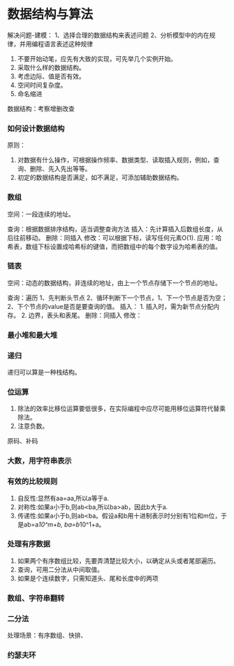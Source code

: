 # 数据结构与算法

解决问题-建模：
1、选择合理的数据结构来表述问题
2、分析模型中的内在规律，并用编程语言表述这种规律




1. 不要开始动笔，应先有大致的实现，可先举几个实例开始。
2. 采取什么样的数据结构。
2. 考虑边际、值是否有效。
3. 空间时间复杂度。
4. 命名缩进

数据结构：考察增删改查

### 如何设计数据结构
原则：
1. 对数据有什么操作，可根据操作频率、数据类型、读取插入规则，例如，查询、删除、先入先出等等。
2. 初定的数据结构是否满足，如不满足，可添加辅助数据结构。
    
### 数组
空间：一段连续的地址。

查询：根据数据排序结构，适当调整查询方法
插入：先计算插入后数组长度，从后往前移动。
删除：同插入
修改：可以根据下标，读写任何元素O(1). 应用：哈希表，数组下标设置成哈希标的键值，而把数组中的每个数字设为哈希表的值。

### 链表
空间：动态的数据结构，非连续的地址，由上一个节点存储下一个节点的地址。

查询：遍历
    1、先判断头节点
    2、循环判断下一个节点，1、下一个节点是否为空；2、下个节点的value是否是要查询的值。
插入：
    1. 插入时，需为新节点分配内存。
    2. 边界，表头和表尾。
删除：同插入
修改：

### 最小堆和最大堆


### 递归
递归可以算是一种栈结构。

### 位运算
1. 除法的效率比移位运算要低很多，在实际编程中应尽可能用移位运算符代替乘除法。
2. 注意负数。

原码、补码

### 大数，用字符串表示


### 有效的比较规则
1. 自反性:显然有aa=aa,所以a等于a.
2. 对称性:如果a小于b,则ab<ba,所以ba>ab，因此b大于a.
3. 传递性:如果a小于b,则ab<ba。假设a和b用十进制表示时分别有1位和m位，于是ab=a*10^m+b, ba=b*10^1+a。


### 处理有序数据
1. 如果两个有序数组比较，先要弄清楚比较大小，以确定从头或者尾部遍历。
2. 查询，可用二分法从中间取值。
3. 如果是个连续数字，只需知道头、尾和长度中的两项


### 数组、字符串翻转


### 二分法
处理场景：有序数组、快排、

### 约瑟夫环





